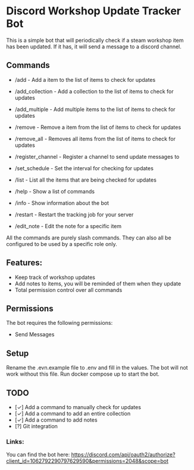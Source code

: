# Discord Workshop Update Tracker Bot

This is a simple bot that will periodically check if a steam workshop item has been updated. If it has, it will send a message to a discord channel.

## Commands
* /add - Add a item to the list of items to check for updates
* /add_collection - Add a collection to the list of items to check for updates
* /add_multiple - Add multiple items to the list of items to check for updates

* /remove - Remove a item from the list of items to check for updates
* /remove_all - Removes all items from the list of items to check for updates

* /register_channel - Register a channel to send update messages to
* /set_schedule - Set the interval for checking for updates
* /list - List all the items that are being checked for updates
* /help - Show a list of commands
* /info - Show information about the bot
* /restart - Restart the tracking job for your server
* /edit_note - Edit the note for a specific item

All the commands are purely slash commands.
They can also all be configured to be used by a specific role only.

## Features: 
* Keep track of workshop updates
* Add notes to items, you will be reminded of them when they update
* Total permission control over all commands

## Permissions
The bot requires the following permissions:
* Send Messages

## Setup
Rename the .evn.example file to .env and fill in the values. The bot will not work without this file.
Run docker compose up to start the bot.

## TODO
- [✓] Add a command to manually check for updates
- [✓] Add a command to add an entire collection
- [✓] Add a command to add notes
- [?] Git integration

### Links:
You can find the bot here: https://discord.com/api/oauth2/authorize?client_id=1062792290797629590&permissions=2048&scope=bot